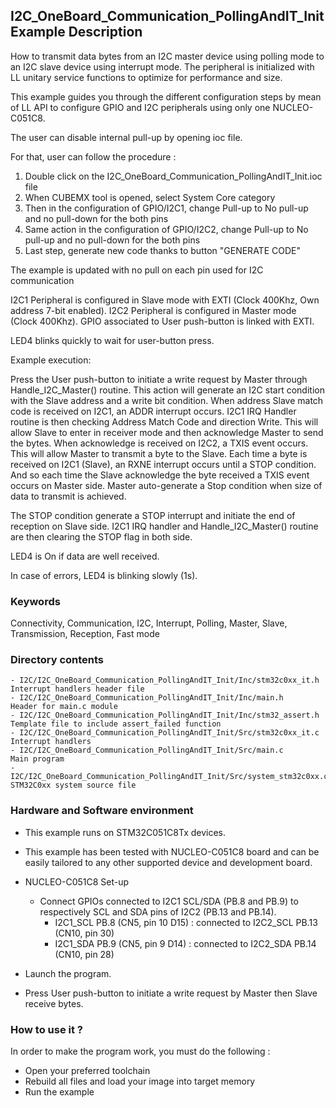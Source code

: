 ## <b>I2C_OneBoard_Communication_PollingAndIT_Init Example Description</b>

How to transmit data bytes from an I2C master device using polling mode
to an I2C slave device using interrupt mode. The peripheral is initialized
with LL unitary service functions to optimize for performance and size.

This example guides you through the different configuration steps by mean of LL API
to configure GPIO and I2C peripherals using only one NUCLEO-C051C8.

The user can disable internal pull-up by opening ioc file.

For that, user can follow the procedure :

1. Double click on the I2C_OneBoard_Communication_PollingAndIT_Init.ioc file
2. When CUBEMX tool is opened, select System Core category
3. Then in the configuration of GPIO/I2C1, change Pull-up to No pull-up and no pull-down for the both pins
4. Same action in the configuration of GPIO/I2C2, change Pull-up to No pull-up and no pull-down for the both pins
5. Last step, generate new code thanks to button "GENERATE CODE"

The example is updated with no pull on each pin used for I2C communication

I2C1 Peripheral is configured in Slave mode with EXTI (Clock 400Khz, Own address 7-bit enabled). 
I2C2 Peripheral is configured in Master mode (Clock 400Khz). 
GPIO associated to User push-button is linked with EXTI.

LED4 blinks quickly to wait for user-button press.

Example execution:

Press the User push-button to initiate a write request by Master through Handle_I2C_Master() routine.
This action will generate an I2C start condition with the Slave address and a write bit condition. 
When address Slave match code is received on I2C1, an ADDR interrupt occurs. 
I2C1 IRQ Handler routine is then checking Address Match Code and direction Write. 
This will allow Slave to enter in receiver mode and then acknowledge Master to send the bytes. 
When acknowledge is received on I2C2, a TXIS event occurs. 
This will allow Master to transmit a byte to the Slave. 
Each time a byte is received on I2C1 (Slave), an RXNE interrupt occurs until a STOP condition. 
And so each time the Slave acknowledge the byte received a TXIS event occurs on Master side. 
Master auto-generate a Stop condition when size of data to transmit is achieved.

The STOP condition generate a STOP interrupt and initiate the end of reception on Slave side. 
I2C1 IRQ handler and Handle_I2C_Master() routine are then clearing the STOP flag in both side.

LED4 is On if data are well received.

In case of errors, LED4 is blinking slowly (1s).

### <b>Keywords</b>

Connectivity, Communication, I2C, Interrupt, Polling, Master, Slave, Transmission, Reception, Fast mode


### <b>Directory contents</b>

    - I2C/I2C_OneBoard_Communication_PollingAndIT_Init/Inc/stm32c0xx_it.h          Interrupt handlers header file
    - I2C/I2C_OneBoard_Communication_PollingAndIT_Init/Inc/main.h                  Header for main.c module
    - I2C/I2C_OneBoard_Communication_PollingAndIT_Init/Inc/stm32_assert.h          Template file to include assert_failed function
    - I2C/I2C_OneBoard_Communication_PollingAndIT_Init/Src/stm32c0xx_it.c          Interrupt handlers
    - I2C/I2C_OneBoard_Communication_PollingAndIT_Init/Src/main.c                  Main program
    - I2C/I2C_OneBoard_Communication_PollingAndIT_Init/Src/system_stm32c0xx.c      STM32C0xx system source file

### <b>Hardware and Software environment</b>

  - This example runs on STM32C051C8Tx devices.

  - This example has been tested with NUCLEO-C051C8 board and can be
    easily tailored to any other supported device and development board.

  - NUCLEO-C051C8 Set-up
    - Connect GPIOs connected to I2C1 SCL/SDA (PB.8 and PB.9)
    to respectively SCL and SDA pins of I2C2 (PB.13 and PB.14).
      - I2C1_SCL  PB.8 (CN5, pin 10 D15) : connected to I2C2_SCL PB.13 (CN10, pin 30)
      - I2C1_SDA  PB.9 (CN5, pin 9 D14) : connected to I2C2_SDA PB.14 (CN10, pin 28)

  - Launch the program.
  - Press User push-button to initiate a write request by Master
      then Slave receive bytes.

### <b>How to use it ?</b>

In order to make the program work, you must do the following :

 - Open your preferred toolchain
 - Rebuild all files and load your image into target memory
 - Run the example

